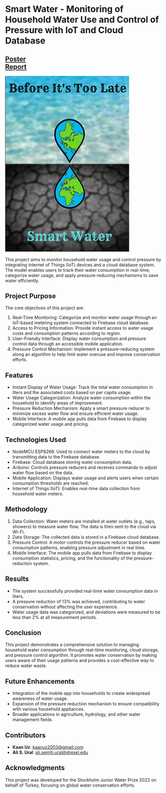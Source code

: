 # Smart Water - Monitoring of Household Water Use and Control of Pressure with IoT and Cloud Database
## [Poster](docs/poster.png)  </br> [Report](docs/report.pdf)
<img src="docs/logo.png" alt="Logo" width="400"/>


This project aims to monitor household water usage and control pressure by integrating Internet of Things (IoT) devices and a cloud database system. The model enables users to track their water consumption in real-time, categorize water usage, and apply pressure-reducing mechanisms to save water efficiently.

## Project Purpose

The core objectives of this project are:

1.	Real-Time Monitoring: Categorize and monitor water usage through an IoT-based metering system connected to Firebase cloud database.
2.	Access to Pricing Information: Provide instant access to water usage costs and consumption patterns according to region.
3.	User-Friendly Interface: Display water consumption and pressure control data through an accessible mobile application.
4.	Pressure Control Mechanism: Implement a pressure-reducing system along an algorithm to help limit water overuse and improve conservation efforts.

## Features

-	Instant Display of Water Usage: Track the total water consumption in liters and the associated costs based on per capita usage.
-	Water Usage Categorization: Analyze water consumption within the household to identify areas of improvement.
-	Pressure Reduction Mechanism: Apply a smart pressure reducer to minimize excess water flow and ensure efficient water usage.
-	Mobile Interface: A mobile app pulls data from Firebase to display categorized water usage and pricing.

## Technologies Used

-	NodeMCU ESP8266: Used to connect water meters to the cloud by transmitting data to the Firebase database.
-	Firebase: Cloud database storing water consumption data.
-	Arduino: Controls pressure reducers and receives commands to adjust water flow based on the data.
-	Mobile Application: Displays water usage and alerts users when certain consumption thresholds are reached.
-	Internet of Things (IoT): Enables real-time data collection from household water meters.

## Methodology

1.	Data Collection: Water meters are installed at water outlets (e.g., taps, showers) to measure water flow. The data is then sent to the cloud via Wi-Fi.
2.	Data Storage: The collected data is stored in a Firebase cloud database.
3.	Pressure Control: A motor controls the pressure reducer based on water consumption patterns, enabling pressure adjustment in real time.
4.	Mobile Interface: The mobile app pulls data from Firebase to display consumption statistics, pricing, and the functionality of the pressure-reduction system.

## Results

-	The system successfully provided real-time water consumption data in liters.
-	A pressure reduction of 13% was achieved, contributing to water conservation without affecting the user experience.
-	Water usage data was categorized, and deviations were measured to be less than 2% at all measurement periods.

## Conclusion

This project demonstrates a comprehensive solution to managing household water consumption through real-time monitoring, cloud storage, and pressure control algorithm. It promotes water conservation by making users aware of their usage patterns and provides a cost-effective way to reduce water waste.

## Future Enhancements

-	Integration of the mobile app into households to create widespread awareness of water usage.
-	Expansion of the pressure reduction mechanism to ensure compatibility with various household appliances.
-	Broader applications in agriculture, hydrology, and other water management fields.

## Contributors

-	**Kaan Uz**: kaanuz2003@gmail.com
-	**Ali S. Ural**: ali.semih.ural@drexel.edu


## Acknowledgments

This project was developed for the Stockholm Junior Water Prize 2022 on behalf of Turkey, focusing on global water conservation efforts.
